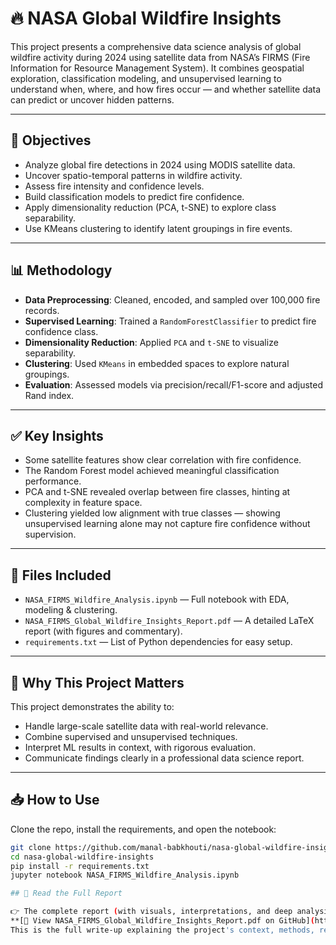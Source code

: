 # 🔥 NASA Global Wildfire Insights

This project presents a comprehensive data science analysis of global wildfire activity during 2024 using satellite data from NASA’s FIRMS (Fire Information for Resource Management System). It combines geospatial exploration, classification modeling, and unsupervised learning to understand when, where, and how fires occur — and whether satellite data can predict or uncover hidden patterns.

---

## 📌 Objectives

- Analyze global fire detections in 2024 using MODIS satellite data.
- Uncover spatio-temporal patterns in wildfire activity.
- Assess fire intensity and confidence levels.
- Build classification models to predict fire confidence.
- Apply dimensionality reduction (PCA, t-SNE) to explore class separability.
- Use KMeans clustering to identify latent groupings in fire events.

---

## 📊 Methodology

- **Data Preprocessing**: Cleaned, encoded, and sampled over 100,000 fire records.
- **Supervised Learning**: Trained a `RandomForestClassifier` to predict fire confidence class.
- **Dimensionality Reduction**: Applied `PCA` and `t-SNE` to visualize separability.
- **Clustering**: Used `KMeans` in embedded spaces to explore natural groupings.
- **Evaluation**: Assessed models via precision/recall/F1-score and adjusted Rand index.

---

## ✅ Key Insights

- Some satellite features show clear correlation with fire confidence.
- The Random Forest model achieved meaningful classification performance.
- PCA and t-SNE revealed overlap between fire classes, hinting at complexity in feature space.
- Clustering yielded low alignment with true classes — showing unsupervised learning alone may not capture fire confidence without supervision.

---

## 📎 Files Included

- `NASA_FIRMS_Wildfire_Analysis.ipynb` — Full notebook with EDA, modeling & clustering.
- `NASA_FIRMS_Global_Wildfire_Insights_Report.pdf` — A detailed LaTeX report (with figures and commentary).
- `requirements.txt` — List of Python dependencies for easy setup.

---

## 🧠 Why This Project Matters

This project demonstrates the ability to:
- Handle large-scale satellite data with real-world relevance.
- Combine supervised and unsupervised techniques.
- Interpret ML results in context, with rigorous evaluation.
- Communicate findings clearly in a professional data science report.

---

## 📥 How to Use

Clone the repo, install the requirements, and open the notebook:

```bash
git clone https://github.com/manal-babkhouti/nasa-global-wildfire-insights.git
cd nasa-global-wildfire-insights
pip install -r requirements.txt
jupyter notebook NASA_FIRMS_Wildfire_Analysis.ipynb

## 📘 Read the Full Report

👉 The complete report (with visuals, interpretations, and deep analysis) is available here:  
**[🔗 View NASA_FIRMS_Global_Wildfire_Insights_Report.pdf on GitHub](https://github.com/manal-babkhouti/nasa-global-wildfire-insights/blob/main/NASA_FIRMS_Global_Wildfire_Insights_Report.pdf)**  
This is the full write-up explaining the project's context, methods, results, and key insights.

